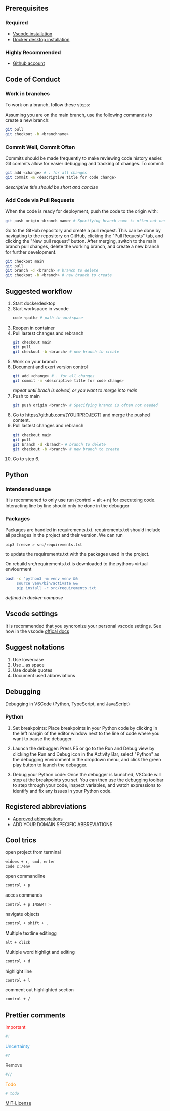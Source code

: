 ## Prerequisites

### Required

- [Vscode installation](https://code.visualstudio.com/)
- [Docker desktop installation](https://www.docker.com/products/docker-desktop/)

### Highly Recommended

- [Github account](https://github.com/)

## Code of Conduct

### Work in branches

To work on a branch, follow these steps:

Assuming you are on the main branch, use the following commands to create a new branch:

```bash
git pull
git checkout -b <branchname>
```

### Commit Well, Commit Often

Commits should be made frequently to make reviewing code history easier. Git commits allow for easier debugging and tracking of changes. To commit:
```bash
git add <change> # . for all changes
git commit -m <descriptive title for code change>
```
*descriptive title should be short and concise*

### Add Code via Pull Requests

When the code is ready for deployment, push the code to the origin with:
```bash
git push origin <branch name> # Specifying branch name is often not needed 
```
Go to the GitHub repository and create a pull request. This can be done by navigating to the repository on GitHub, clicking the "Pull Requests" tab, and clicking the "New pull request" button. After merging, switch to the main branch pull changes, delete the working branch, and create a new branch for further development.
```bash
git checkout main
git pull
git branch -d <branch> # branch to delete
git checkout -b <branch> # new branch to create
```

## Suggested workflow

1.  Start dockerdesktop
2.  Start workspace in vscode
    ```bash
    code <path> # path to workspace
    ```
3.  Reopen in container 
4.  Pull lastest changes and rebranch
    ```bash
    git checkout main
    git pull
    git checkout -b <branch> # new branch to create
    ```
5. Work on your branch
6. Document and exert version control
    ```bash
    git add <change> # . for all changes
    git commit -m <descriptive title for code change>
    ```
    *repeat until brach is solved, or you want to merge into main*
7. Push to main
    ```bash
    git push origin <branch> # Specifying branch is often not needed 
    ```
8. Go to https://github.com/[YOURPROJECT] and merge the pushed content.
9. Pull lastest changes and rebranch
    ```bash
    git checkout main
    git pull
    git branch -d <branch> # branch to delete
    git checkout -b <branch> # new branch to create
    ```
10. Go to step 6.

## Python

### Intendened usage
It is recommened to only use run (control + alt + n) for executeing code.
Interacting line by line should only be done in the debugger

### Packages
Packages are handled in requirements.txt. requirements.txt should include all packages in the project and their version. We can run
```bash
pip3 freeze > src/requirements.txt
```
to update the requirements.txt with the packages used in the project. 

On rebuild src/requirements.txt is downloaded to the pythons virtual enviourment
```bash
bash -c "python3 -m venv venv &&
     source venv/bin/activate &&
     pip install -r src/requirements.txt
```
*defined in docker-compose*

## Vscode settings
It is recommended that you syncronize your personal vscode settings. See how in the vscode [offical docs](https://code.visualstudio.com/docs/editor/settings-sync)

## Suggest notations
1. Use lowercase
2. Use _ as space
3. Use double quotes
4. Document used abbreviations

## Debugging
Debugging in VSCode (Python, TypeScript, and JavaScript)
### Python
1. Set breakpoints: Place breakpoints in your Python code by clicking in the left margin of the editor window next to the line of code where you want to pause the debugger.

2. Launch the debugger: Press F5 or go to the Run and Debug view by clicking the Run and Debug icon in the Activity Bar, select "Python" as the debugging environment in the dropdown menu, and click the green play button to launch the debugger.

3. Debug your Python code: Once the debugger is launched, VSCode will stop at the breakpoints you set. You can then use the debugging toolbar to step through your code, inspect variables, and watch expressions to identify and fix any issues in your Python code.

## Registered abbreviations

- [Approved abbreviations](https://github.com/abbrcode/abbreviations-in-code)
- ADD YOUR DOMAIN SPECIFIC ABBREVIATIONS

## Cool trics

open project from terminal
```bash
widows + r, cmd, enter
code c:/env
```

open commandline
```bash
control + p
```
acces commands
```bash
control + p INSERT >
```

navigate objects
```bash
control + shift + .
```
Multiple textline editingg
```bash
alt + click
```
Multiple word highligt and editing
```bash
control + d
```
highlight line
```bash
control + l
```
comment out highlighted section
```bash
control + /
```

## Prettier comments

<!-- #! Important -->
<span style="color:#FF0000;">Important</span>
```bash
#!
```
<!-- #? Uncertainty -->
<span style="color:#3498DB;">Uncertainty</span>
```bash
#?
```
<!-- #// Remove // -->
<span style="color:#474747;">Remove</span>
```bash
#//
```
<!-- # Todo -->
<span style="color:#FF8C00;">Todo</span>
```bash
# todo
```

[MIT-License](LICENSE)